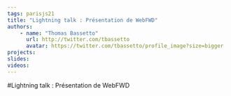 ```yaml
---
tags: parisjs21
title: "Lightning talk : Présentation de WebFWD"
authors:
    - name: "Thomas Bassetto"
      url: http://twitter.com/tbassetto
      avatar: https://twitter.com/tbassetto/profile_image?size=bigger
projects:
slides:
videos:
---
```

#Lightning talk : Présentation de WebFWD

